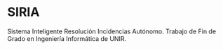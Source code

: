 # SIRIA
Sistema Inteligente Resolución Incidencias Autónomo. Trabajo de Fin de Grado en Ingeniería Informática de UNIR.
